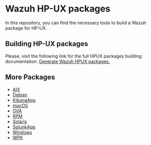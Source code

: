 Wazuh HP-UX packages
====================

In this repository, you can find the necessary tools to build a Wazuh package for HP-UX.


## Building HP-UX packages

Please, visit the following link for the full HPUX packages building documentation: [Generate Wazuh HPUX packages.](https://documentation.wazuh.com/3.11/packaging/generate-hpux-package.html)

## More Packages

- [AIX](/aix/README.md)
- [Debian](/debs/README.md)
- [KibanaApp](/wazuhapp/README.md)
- [macOS](/macos/README.md)
- [OVA](/ova/README.md)
- [RPM](/rpms/README.md)
- [Solaris](/solaris/README.md)
- [SplunkApp](/splunkapp/README.md)
- [Windows](/windows/README.md)
- [WPK](/wpk/README.md)